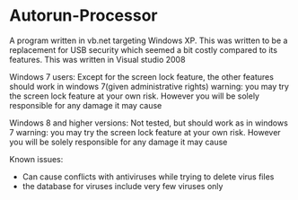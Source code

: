 # Autorun-Processor
A program written in vb.net targeting Windows XP. This was written to be a replacement for USB security which seemed a bit costly compared to its features. This was written in Visual studio 2008

Windows 7 users:
Except for the screen lock feature, the other features should work in windows 7(given administrative rights) 
warning: you may try the screen lock feature at your own risk. However you will be solely responsible for any damage it may cause


Windows 8 and higher versions:
Not tested, but should work as in windows 7
warning: you may try the screen lock feature at your own risk. However you will be solely responsible for any damage it may cause

Known issues:
* Can cause conflicts with antiviruses while trying to delete virus files
* the database for viruses include very few viruses only
